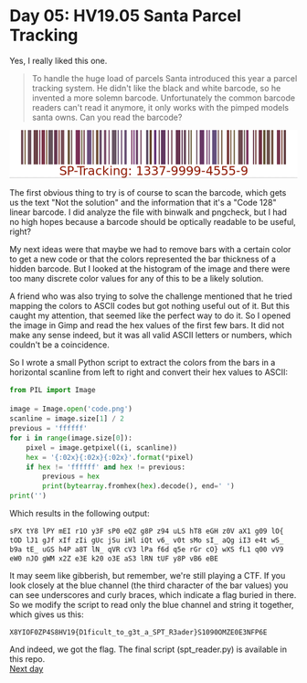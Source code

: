 # Day 05: HV19.05 Santa Parcel Tracking
Yes, I really liked this one.  
>To handle the huge load of parcels Santa introduced this year a parcel tracking system. He didn't like the black and white barcode, so he invented a more solemn barcode. Unfortunately the common barcode readers can't read it anymore, it only works with the pimped models santa owns. Can you read the barcode?  

![](code.png)  

The first obvious thing to try is of course to scan the barcode, which gets us the text "Not the solution" and the information that it's a "Code 128" linear barcode. I did analyze the file with binwalk and pngcheck, but I had no high hopes because a barcode should be optically readable to be useful, right?  

My next ideas were that maybe we had to remove bars with a certain color to get a new code or that the colors represented the bar thickness of a hidden barcode. But I looked at the histogram of the image and there were too many discrete color values for any of this to be a likely solution.  

A friend who was also trying to solve the challenge mentioned that he tried mapping the colors to ASCII codes but got nothing useful out of it. But this caught my attention, that seemed like the perfect way to do it. So I opened the image in Gimp and read the hex values of the first few bars. It did not make any sense indeed, but it was all valid ASCII letters or numbers, which couldn't be a coincidence.  

So I wrote a small Python script to extract the colors from the bars in a horizontal scanline from left to right and convert their hex values to ASCII:  
```python
from PIL import Image

image = Image.open('code.png')
scanline = image.size[1] / 2
previous = 'ffffff'
for i in range(image.size[0]):
    pixel = image.getpixel((i, scanline))
    hex = '{:02x}{:02x}{:02x}'.format(*pixel)
    if hex != 'ffffff' and hex != previous:
        previous = hex
        print(bytearray.fromhex(hex).decode(), end=' ')
print('')
```  
Which results in the following output:  

    sPX tY8 lPY mEI r1O y3F sP0 eQZ g8P z94 uLS hT8 eGH z0V aX1 g09 lO{ tOD lJ1 gJf xIf zIi gUc jSu iHl iQt v6_ v0t sMo sI_ aQg iI3 e4t wS_ b9a tE_ uGS h4P a8T lN_ qVR cV3 lPa f6d q5e rGr cO} wXS fL1 q00 vV9 eW0 nJO gWM x2Z e3E k20 o3E aS3 lRN tUF y8P vB6 eBE

It may seem like gibberish, but remember, we're still playing a CTF. If you look closely at the blue channel (the third character of the bar values) you can see underscores and curly braces, which indicate a flag buried in there. So we modify the script to read only the blue channel and string it together, which gives us this:  

    X8YIOF0ZP4S8HV19{D1ficult_to_g3t_a_SPT_R3ader}S1090OMZE0E3NFP6E

And indeed, we got the flag. The final script (spt_reader.py) is available in this repo.  
[Next day](../06)
